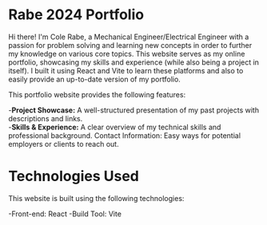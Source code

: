 # Rabe 2024 Portfolio

Hi there! I'm Cole Rabe, a Mechanical Engineer/Electrical Engineer with a passion for problem solving and learning new concepts in order to further my knowledge on various core topics. This website serves as my online portfolio, showcasing my skills and experience (while also being a project in itself). I built it using React and Vite to learn these platforms and also to easily provide an up-to-date version of my portfolio.

This portfolio website provides the following features:

-**Project Showcase:** A well-structured presentation of my past projects with descriptions and links.<br />
-**Skills & Experience:** A clear overview of my technical skills and professional background.
Contact Information: Easy ways for potential employers or clients to reach out.<br />
# Technologies Used
This website is built using the following technologies:

-Front-end: React
-Build Tool: Vite